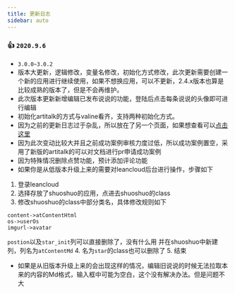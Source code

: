 ```yaml
---
title: 更新日志
sidebar: auto
---
```

### 👍 `2020.9.6`

* `3.0.0~3.0.2`
* 版本大更新，逻辑修改，变量名修改，初始化方式修改，此次更新需要创建一个新的应用进行继续使用，如果不想换应用，可以不更新，2.4.x版本也算是比较成熟的版本了，但是不会再维护。
* 此次版本更新新增编辑已发布说说的功能，登陆后点击每条说说的头像即可进行编辑
* 初始化artitalk的方式与valine看齐，支持两种初始化方式。
* 因为之前的更新日志过于杂乱，所以放在了另一个页面，如果想查看可以[点击这里](/prerelease.html)
* 因为此次变动比较大并且之前成功案例审核力度过低，所以成功案例置空，采用了新版的artitalk的可以对文档进行pr申请成功案例
* 因为特殊情况删除点赞功能，预计添加评论功能
* 如果你是从低版本升级上来的需要对leancloud后台进行操作，步骤如下
1. 登录leancloud
2. 选择存放了shuoshuo的应用，点进去shuoshuo的class
3. 修改shuoshuo的class中部分类名，具体修改规则如下
```
content->atContentHtml
os->userOs
imgurl->avatar
```
`postion`以及`star_init`列可以直接删除了，没有什么用
并在shuoshuo中新建列，列名为`atContentMd`
4. 名为`star`的class也可以删除了
5. 结束
* 如果是从旧版本升级上来的会出现这样的情况，编辑旧说说的时候无法拉取本来的内容的Md格式，输入框中可能为空白，这个没有解决办法。但是问题不大
